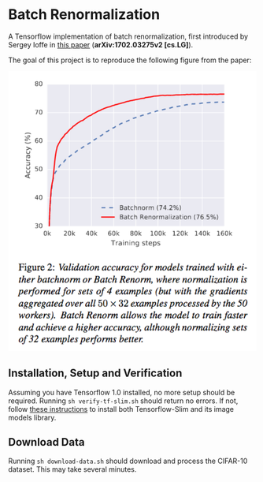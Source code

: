 # Batch Renormalization

A Tensorflow implementation of batch renormalization, first introduced by Sergey
Ioffe in [this paper](https://arxiv.org/abs/1702.03275) (**arXiv:1702.03275v2
[cs.LG]**).

The goal of this project is to reproduce the following figure from the paper:

![Figure 2 from paper](https://raw.githubusercontent.com/eigenfoo/batch-renorm/master/docs/paper-figure.png)

## Installation, Setup and Verification

Assuming you have Tensorflow 1.0 installed, no more setup should be required.
Running `sh verify-tf-slim.sh` should return no errors.  If not, follow [these
instructions](https://github.com/tensorflow/models/tree/master/research/slim#installation)
to install both Tensorflow-Slim and its image models library.

## Download Data

Running `sh download-data.sh` should download and process the CIFAR-10 dataset.
This may take several minutes.
